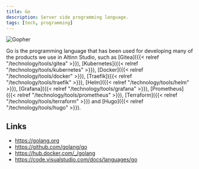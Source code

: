 ```yaml
---
title: Go
description: Server side programming language.
tags: [tech, programming]
---
```


![Gopher](go.png "The Go Gopher (\"the larger the cuter!!\")")

Go is the programming language that has been used for developing many of the products we use in Altinn Studio,
such as [Gitea]({{< relref "/technology/tools/gitea" >}}), [Kubernetes]({{< relref "/technology/tools/kubernetes" >}}), [Docker]({{< relref "/technology/tools/docker" >}}), [Traefik]({{< relref "/technology/tools/traefik" >}}), [Helm]({{< relref "/technology/tools/helm" >}}),
[Grafana]({{< relref "/technology/tools/grafana" >}}), [Prometheus]({{< relref "/technology/tools/prometheus" >}}), [Terraform]({{< relref "/technology/tools/terraform" >}}) and [Hugo]({{< relref "/technology/tools/hugo" >}}).

## Links

- https://golang.org
- https://github.com/golang/go
- https://hub.docker.com/_/golang
- https://code.visualstudio.com/docs/languages/go
